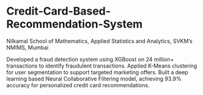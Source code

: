 # Credit-Card-Based-Recommendation-System
Nilkamal School of Mathematics, Applied Statistics and Analytics, SVKM’s NMIMS, Mumbai


Developed a fraud detection system using XGBoost on 24 million+ transactions to identify fraudulent transactions.
Applied K-Means clustering for user segmentation to support targeted marketing offers.
Built a deep learning based Neural Collaborative Filtering model, achieving 93.9% accuracy for personalized credit card recommendations.
